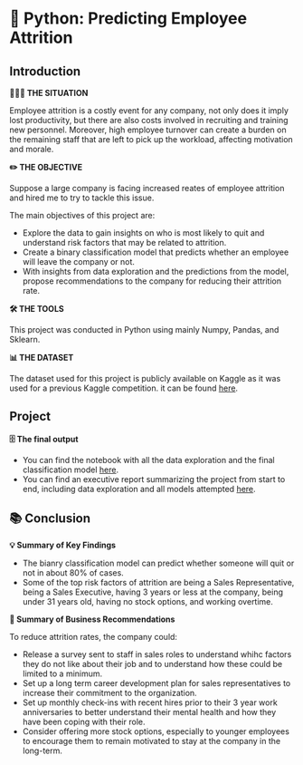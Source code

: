 # 💼 Python: Predicting Employee Attrition
	  
## Introduction
**👩🏻‍💼 THE SITUATION** 

Employee attrition is a costly event for any company, not only does it imply lost productivity, but there are also costs involved in recruiting and training new personnel. Moreover, high employee turnover can create a burden on the remaining staff that are left to pick up the workload, affecting motivation and morale.

**✏️ THE OBJECTIVE**

Suppose a large company is facing increased reates of employee attrition and hired me to try to tackle this issue. 

The main objectives of this project are:
- Explore the data to gain insights on who is most likely to quit and understand risk factors that may be related to attrition.
- Create a binary classification model that predicts whether an employee will leave the company or not. 
- With insights from data exploration and the predictions from the model, propose recommendations to the company for reducing their attrition rate.

**🛠 THE TOOLS**

This project was conducted in Python using mainly Numpy, Pandas, and Sklearn.

**📊 THE DATASET**

The dataset used for this project is publicly available on Kaggle as it was used for a previous Kaggle competition. it can be found [here](https://www.kaggle.com/competitions/playground-series-s3e3/data).
		
## Project
**🗄 The final output**
- You can find the notebook with all the data exploration and the final classification model [here](https://github.com/beatriz-fc-leitao/Predicting-Attrition-Python/blob/main/employee_attrition.ipynb).
- You can find an executive report summarizing the project from start to end, including data exploration and all models attempted [here](https://github.com/beatriz-fc-leitao/Predicting-Attrition-Python/blob/main/Predicting%20Employee%20Attrition.pdf).

## 📚 Conclusion
**💡 Summary of Key Findings**

- The bianry classification model can predict whether someone will quit or not in about 80% of cases. 
- Some of the top risk factors of attrition are being a Sales Representative, being a Sales Executive, having 3 years or less at the company, being under 31 years old, having no stock options, and working overtime.

**📝 Summary of Business Recommendations**

To reduce attrition rates, the company could:
- Release a survey sent to staff in sales roles to understand whihc factors they do not like about their job and to understand how these could be limited to a minimum.
- Set up a long term career development plan for sales representatives to increase their commitment to the organization.
- Set up monthly check-ins with recent hires prior to their 3 year work anniversaries to better understand their mental health and how they have been coping with their role.
- Consider offering more stock options, especially to younger employees to encourage them to remain motivated to stay at the company in the long-term. 
